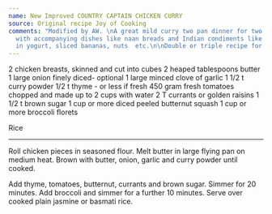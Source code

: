 ```yaml
---
name: New Improved COUNTRY CAPTAIN CHICKEN CURRY
source: Original recipe Joy of Cooking
comments: "Modified by AW. \nA great mild curry two pan dinner for two. Serves four
  with accompanying dishes like naan breads and Indian condiments like chutneys, cucumbers
  in yogurt, sliced bananas, nuts  etc.\n\nDouble or triple recipe for more servings."
---
```


2 chicken breasts, skinned and cut into cubes
2 heaped tablespoons butter
1 large onion finely diced- optional
1 large minced clove of garlic 
1 1/2 t curry powder
1/2 t thyme - or less if fresh
450 gram fresh tomatoes chopped and made up to 2 cups with water
2 T currants or golden raisins
1 1/2 t brown sugar
1 cup or more diced peeled butternut squash
1 cup or more broccoli florets

Rice

---

 Roll chicken pieces in seasoned flour.  Melt butter in large flying pan on medium heat. Brown with butter, onion, garlic and curry powder until cooked.

Add thyme, tomatoes, butternut, currants and brown sugar. Simmer for 20 minutes.  Add broccoli and simmer for a further 10 minutes. Serve over cooked plain jasmine or basmati rice.

